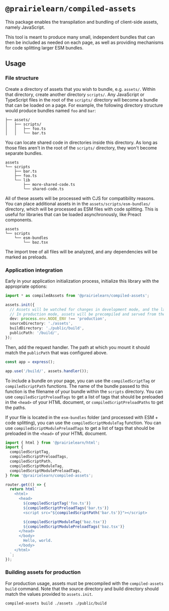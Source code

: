 # `@prairielearn/compiled-assets`

This package enables the transpilation and bundling of client-side assets, namely JavaScript.

This tool is meant to produce many small, independent bundles that can then be included as needed on each page, as well as providing mechanisms for code splitting larger ESM bundles.

## Usage

### File structure

Create a directory of assets that you wish to bundle, e.g. `assets/`. Within that directory, create another directory `scripts/`. Any JavaScript or TypeScript files in the root of the `scripts/` directory will become a bundle that can be loaded on a page. For example, the following directory structure would produce bundles named `foo` and `bar`:

```text
├── assets/
│   ├── scripts/
│   │   ├── foo.ts
│   │   └── bar.ts
```

You can locate shared code in directories inside this directory. As long as those files aren't in the root of the `scripts/` directory, they won't become separate bundles.

```text
assets
└── scripts
    ├── bar.ts
    ├── foo.ts
    └── lib
        ├── more-shared-code.ts
        └── shared-code.ts
```

All of these assets will be processed with CJS for compatibility reasons. You can place additional assets in in the `assets/scripts/esm-bundles/` directory, which will be processed as ESM files with code splitting. This is useful for libraries that can be loaded asynchronously, like Preact components.

```text
assets
└── scripts
    └── esm-bundles
        └── baz.tsx
```

The import tree of all files will be analyzed, and any dependencies will be marked as preloads.

### Application integration

Early in your application initialization process, initialize this library with the appropriate options:

```ts
import * as compiledAssets from '@prairielearn/compiled-assets';

assets.init({
  // Assets will be watched for changes in development mode, and the latest version will be served.
  // In production mode, assets will be precompiled and served from the build directory.
  dev: process.env.NODE_ENV !== 'production',
  sourceDirectory: './assets',
  buildDirectory: './public/build',
  publicPath: '/build/',
});
```

Then, add the request handler. The path at which you mount it should match the `publicPath` that was configured above.

```ts
const app = express();

app.use('/build/', assets.handler());
```

To include a bundle on your page, you can use the `compiledScriptTag` or `compiledScriptPath` functions. The name of the bundle passed to this function is the filename of your bundle within the `scripts` directory. You can use `compiledScriptPreloadTags` to get a list of tags that should be preloaded in the `<head>` of your HTML document, or `compiledScriptPreloadPaths` to get the paths.

If your file is located in the `esm-bundles` folder (and processed with ESM + code splitting), you can use the `compiledScriptModuleTag` function. You can use `compiledScriptModulePreloadTags` to get a list of tags that should be preloaded in the `<head>` of your HTML document.

```ts
import { html } from '@prairielearn/html';
import {
  compiledScriptTag,
  compiledScriptPreloadTags,
  compiledScriptPath,
  compiledScriptModuleTag,
  compiledScriptModulePreloadTags,
} from '@prairielearn/compiled-assets';

router.get(() => {
  return html`
    <html>
      <head>
        ${compiledScriptTag('foo.ts')}
        ${compiledScriptPreloadTags('bar.ts')}
        <script src="${compiledScriptPath('bar.ts')}"></script>

        ${compiledScriptModuleTag('baz.tsx')}
        ${compiledScriptModulePreloadTags('baz.tsx')}
      </head>
      </body>
        Hello, world.
      </body>
    </html>
  `;
});
```

### Building assets for production

For production usage, assets must be precompiled with the `compiled-assets build` command. Note that the source directory and build directory should match the values provided to `assets.init`.

```sh
compiled-assets build ./assets ./public/build
```

